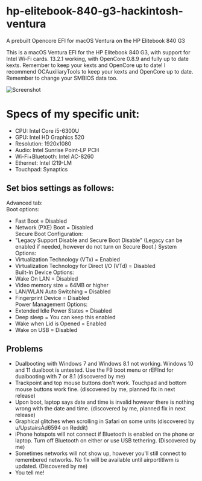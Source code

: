 # hp-elitebook-840-g3-hackintosh-ventura
A prebuilt Opencore EFI for macOS Ventura on the HP Elitebook 840 G3

This is a macOS Ventura EFI for the HP Elitebook 840 G3, with support for Intel Wi-Fi cards. 13.2.1 working, with OpenCore 0.8.9 and fully up to date kexts. Remember to keep your kexts and OpenCore up to date! I recommend OCAuxiliaryTools to keep your kexts and OpenCore up to date. Remember to change your SMBIOS data too.

![Screenshot](https://github.com/Lost-Entrepreneur439/hp-elitebook-840-g3-hackintosh-ventura/blob/main/Untitled%202.png)

# Specs of my specific unit:
* CPU: Intel Core i5-6300U
* GPU: Intel HD Graphics 520
* Resolution: 1920x1080
* Audio: Intel Sunrise Point-LP PCH
* Wi-Fi+Bluetooth: Intel AC-8260
* Ethernet: Intel I219-LM
* Touchpad: Synaptics

## Set bios settings as follows:
Advanced tab:  
Boot options:  
- Fast Boot = Disabled
- Network (PXE) Boot = Disabled  
Secure Boot Configuration:
- "Legacy Support Disable and Secure Boot Disable"  (Legacy can be enabled if needed, however do not turn on Secure Boot.)
System Options:  
- Virtualization Technology (VTx) = Enabled
- Virtualization Technology for Direct I/O (VTd) = Disabled  
Built-In Device Options:  
- Wake On LAN = Disabled
- Video memory size = 64MB or higher
- LAN/WLAN Auto Switching = Disabled
- Fingerprint Device = Disabled  
Power Management Options:  
- Extended Idle Power States = Disabled
- Deep sleep = You can keep this enabled
- Wake when Lid is Opened = Enabled
- Wake on USB = Disabled

## Problems
* Dualbooting with Windows 7 and Windows 8.1 not working. Windows 10 and 11 dualboot is untested. Use the F9 boot menu or rEFInd for dualbooting with 7 or 8.1 (discovered by me)
* Trackpoint and top mouse buttons don't work. Touchpad and bottom mouse buttons work fine. (discovered by me, planned fix in next release)
* Upon boot, laptop says date and time is invalid however there is nothing wrong with the date and time. (discovered by me, planned fix in next release)
* Graphical glitches when scrolling in Safari on some units (discovered by u/UpstairsAd6594 on Reddit)
* iPhone hotspots will not connect if Bluetooth is enabled on the phone or laptop. Turn off Bluetooth on either or use USB tethering. (Discovered by me)
* Sometimes networks will not show up, however you'll still connect to remembered networks. No fix will be available until airportitlwm is updated. (Discovered by me)
* You tell me!
